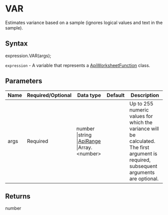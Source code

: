 # VAR

Estimates variance based on a sample (ignores logical values and text in the sample).

## Syntax

expression.VAR(args);

`expression` - A variable that represents a [ApiWorksheetFunction](../ApiWorksheetFunction.md) class.

## Parameters

| **Name** | **Required/Optional** | **Data type** | **Default** | **Description** |
| ------------- | ------------- | ------------- | ------------- | ------------- |
| args | Required | number &#124;string &#124;[ApiRange](../../ApiRange/ApiRange.md) &#124;Array.&lt;number&gt; |  | Up to 255 numeric values for which the variance will be calculated. The first argument is required, subsequent arguments are optional. |

## Returns

number